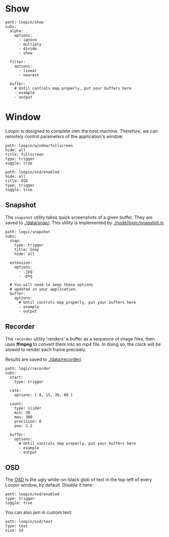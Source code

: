 # Show
``` control
path: loopin/show
subs:
  alpha:
    options:
      - ignore
      - multiply
      - divide
      - show
    
  filter:
    options:
      - linear
      - nearest

  buffer:
    # Until controls map properly, put your buffers here
    - example
    - output
```


# Window

Loopin is designed to complete own the host machine. Therefore, we can remotely
control parameters of the application's window.

``` control
path: loopin/window/fullscreen
hide: all
title: fullscreen
type: trigger
toggle: true
```

``` control
path: loopin/osd/enabled
hide: all
title: OSD
type: trigger
toggle: true
```

## Snapshot

The `snapshot` utility takes quick screenshots of a given buffer. They are saved to [./data/snap/](/loopin/file/data/snap/). This utility is implemented by [./node/logic/snapshot.js](/loopin/file//node/logic/snapshot.js)

``` control
path: logic/snapshot
subs:
  snap:
    type: trigger
    title: Snap
    hide: all

  extension:
    options:
      - .jpg
      - .png

  # You will need to keep these options
  # updated in your application.
  buffer:
    options:
      # Until controls map properly, put your buffers here
      - example
      - output
```

## Recorder

The `recorder` utility 'renders' a buffer as a sequence of image files, then uses **ffmpeg** to convert them into an mp4 file. In doing so, the clock will be slowed to render each frame precisely.

Results are saved to [./data/recorder/](/loopin/file/data/recorder/).

``` control
path: logic/recorder
subs:
  start:
    type: trigger

  rate:
    options: [ 8, 15, 30, 60 ]

  count:
    type: slider
    min: 30
    max: 300
    precision: 0
    pow: 2.2

  buffer:
    options:
      # Until controls map properly, put your buffers here
      - example
      - output
```


## OSD

The [OSD](https://loopin.tech/ofxLoopin-osd.html) is the ugly white-on-black glob of text in the top-left of every Loopin window, by default. Disable it here:

``` control
path: loopin/osd/enabled
type: trigger
toggle: true
```

You can also jam in custom text:

``` control
path: loopin/osd/text
type: text
size: 54
```

